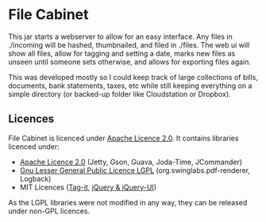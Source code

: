 # File Cabinet

This jar starts a webserver to allow for an easy interface. Any files in ./incoming will be hashed, thumbnailed, and filed in ./files. The web ui will show all files, allow for tagging and setting a date, marks new files as unseen until someone sets otherwise, and allows for exporting files again.

This was developed mostly so I could keep track of large collections of bills, documents, bank statements, taxes, etc while still keeping everything on a simple directory (or backed-up folder like Cloudstation or Dropbox).

## Licences
File Cabinet is licenced under [Apache Licence 2.0][apache20]. It contains libraries licenced under:

* [Apache Licence 2.0][apache20] (Jetty, Gson, Guava, Joda-Time, JCommander)
* [Gnu Lesser General Public Licence LGPL][lgpl] (org.swinglabs.pdf-renderer, Logback)
* MIT Licences ([Tag-it][mit-tagit], [jQuery & jQuery-UI][mit-jquery])

As the LGPL libraries were not modified in any way, they can be released under non-GPL licences.

[apache20]: http://www.apache.org/licenses/LICENSE-2.0.html
[lgpl]: http://www.gnu.org/copyleft/lesser.html
[mit-tagit]: http://aehlke.github.com/tag-it/LICENSE
[mit-jquery]: https://github.com/jquery/jquery/blob/master/MIT-LICENSE.txt
